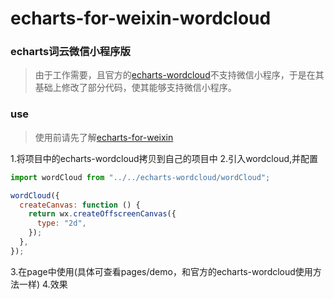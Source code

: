 # echarts-for-weixin-wordcloud
### echarts词云微信小程序版

> 由于工作需要，且官方的[echarts-wordcloud](https://github.com/ecomfe/echarts-wordcloud)不支持微信小程序，于是在其基础上修改了部分代码，使其能够支持微信小程序。

### use

> 使用前请先了解[echarts-for-weixin](https://github.com/ecomfe/echarts-for-weixin)

1.将项目中的echarts-wordcloud拷贝到自己的项目中
2.引入wordcloud,并配置
```js
import wordCloud from "../../echarts-wordcloud/wordCloud";

wordCloud({
  createCanvas: function () {
    return wx.createOffscreenCanvas({
      type: "2d",
    });
  },
});

```
3.在page中使用(具体可查看pages/demo，和官方的echarts-wordcloud使用方法一样)
4.效果






